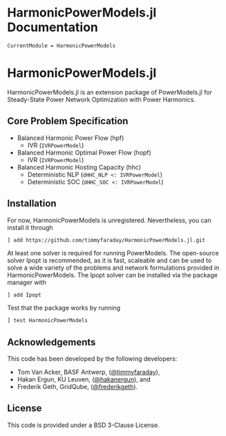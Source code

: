 # HarmonicPowerModels.jl Documentation

```@meta
CurrentModule = HarmonicPowerModels
```

# HarmonicPowerModels.jl

HarmonicPowerModels.jl is an extension package of PowerModels.jl for Steady-State 
Power Network Optimization with Power Harmonics. 

## Core Problem Specification
- Balanced Harmonic Power Flow (hpf)
  - IVR (`IVRPowerModel`)
- Balanced Harmonic Optimal Power Flow (hopf)
  - IVR (`IVRPowerModel`)
- Balanced Harmonic Hosting Capacity (hhc)
  - Deterministic NLP (`dHHC_NLP <: IVRPowerModel`)
  - Deterministic SOC (`dHHC_SOC <: IVRPowerModel`)

## Installation

For now, HarmonicPowerModels is unregistered. Nevertheless, you can install it through

```
] add https://github.com/timmyfaraday/HarmonicPowerModels.jl.git
```

At least one solver is required for running PowerModels.  The open-source solver 
Ipopt is recommended, as it is fast, scaleable and can be used to solve a wide 
variety of the problems and network formulations provided in HarmonicPowerModels. The Ipopt solver can be installed via the package manager with

```julia
] add Ipopt
```

Test that the package works by running

```julia
] test HarmonicPowerModels
```

## Acknowledgements
This code has been developed by the following developers:
  - Tom Van Acker, BASF Antwerp, ([@timmyfaraday](https://github.com/timmyfaraday)), 
  - Hakan Ergun, KU Leuven, ([@hakanergun](https://github.com/hakanergun)), and
  - Frederik Geth, GridQube, ([@frederikgeth](https://github.com/frederikgeth)).

## License
This code is provided under a BSD 3-Clause License.
